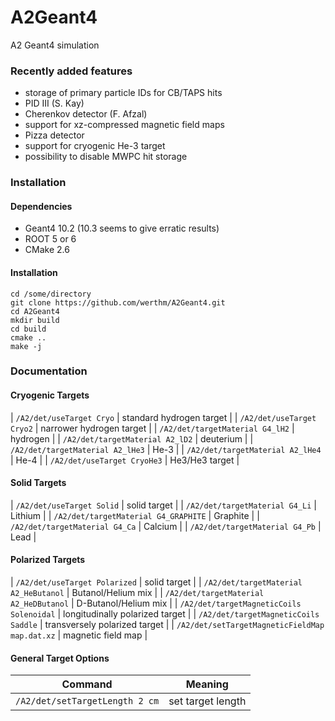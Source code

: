 # A2Geant4

A2 Geant4 simulation

### Recently added features
* storage of primary particle IDs for CB/TAPS hits
* PID III (S. Kay)
* Cherenkov detector (F. Afzal)
* support for xz-compressed magnetic field maps
* Pizza detector
* support for cryogenic He-3 target
* possibility to disable MWPC hit storage

### Installation

#### Dependencies
* Geant4 10.2 (10.3 seems to give erratic results)
* ROOT 5 or 6
* CMake 2.6

#### Installation
```
cd /some/directory
git clone https://github.com/werthm/A2Geant4.git
cd A2Geant4
mkdir build
cd build
cmake ..
make -j
```

### Documentation

#### Cryogenic Targets

| `/A2/det/useTarget Cryo`         | standard hydrogen target |
| `/A2/det/useTarget Cryo2`        | narrower hydrogen target |
| `/A2/det/targetMaterial G4_lH2`  | hydrogen                 |
| `/A2/det/targetMaterial A2_lD2`  | deuterium                |
| `/A2/det/targetMaterial A2_lHe3` | He-3                     |
| `/A2/det/targetMaterial A2_lHe4` | He-4                     |
| `/A2/det/useTarget CryoHe3`      | He3/He3 target           |

#### Solid Targets

| `/A2/det/useTarget Solid`            | solid target |
| `/A2/det/targetMaterial G4_Li`       | Lithium      |
| `/A2/det/targetMaterial G4_GRAPHITE` | Graphite     |
| `/A2/det/targetMaterial G4_Ca`       | Calcium      |
| `/A2/det/targetMaterial G4_Pb`       | Lead         |

#### Polarized Targets

| `/A2/det/useTarget Polarized`                  | solid target                    |
| `/A2/det/targetMaterial A2_HeButanol`          | Butanol/Helium mix              |
| `/A2/det/targetMaterial A2_HeDButanol`         | D-Butanol/Helium mix            |
| `/A2/det/targetMagneticCoils Solenoidal`       | longitudinally polarized target |
| `/A2/det/targetMagneticCoils Saddle`           | transversely polarized target   |
| `/A2/det/setTargetMagneticFieldMap map.dat.xz` | magnetic field map              |

#### General Target Options
Command                        | Meaning
------------------------------ | -------
`/A2/det/setTargetLength 2 cm` | set target length


